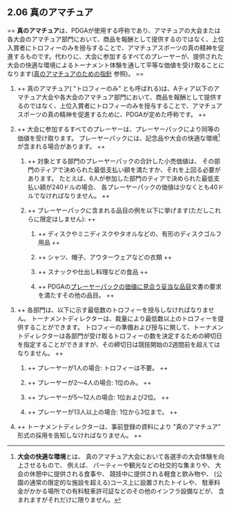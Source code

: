 ## 2.06 真のアマチュア

== **真のアマチュア**は、PDGAが使用する呼称であり、アマチュアの大会または各大会のアマチュア部門において、商品を報酬として提供するのではなく、上位入賞者にトロフィーのみを授与することで、アマチュアスポーツの真の精神を促進するものです。代わりに、大会に参加するすべてのプレーヤーが、提供された大会の快適な環境によるトーナメント体験を通して平等な価値を受け取ることになります([真のアマチュアのための指針](https://jpdga-shizuoka.github.io/ssa-round-ratings/libraries/trueamateur) 参照)。 ==

1. ++ 真のアマチュア( "トロフィーのみ" とも呼ばれる)は、Aティア以下のアマチュア大会や各大会のアマチュア部門において、商品を報酬として提供するのではなく、上位入賞者にトロフィーのみを授与することで、アマチュアスポーツの真の精神を促進するために、PDGAが定めた呼称です。 ++

1. ++ 大会に参加するすべてのプレーヤーは、プレーヤーパックにより同等の価値を受け取ります。
プレーヤーパックには、記念品や大会の快適な環境[^2.06.1]が含まれる場合があります。 ++

    1. ++ 対象とする部門のプレーヤーパックの合計した小売価値は、
    その部門のティアで決められた最低支払い額を満たすか、それを上回る必要があります。
    たとえば、6人が参加した部門のティアで決められた最低支払い額が240ドルの場合、
    各プレーヤーパックの価値は少なくとも40ドルでなければなりません。 ++

    1. ++ プレーヤーパックに含まれる品目の例を以下に挙げます(ただしこれらに限定はしません): ++

        1. ++ ディスクやミニディスクやタオルなどの、有形のディスクゴルフ用品 ++

        1. ++ シャツ、帽子、アウターウェアなどの衣類 ++

        1. ++ スナックや仕出し料理などの食品 ++

        1. ++ PDGAの[プレーヤーパックの価値に見合う妥当な品目](dgj/playerpack)文書の要求を満たすその他の品目。 ++

1. ++ 各部門は、以下に示す最低数のトロフィーを授与しなければなりません。
トーナメントディレクターは、裁量により最低数以上のトロフィーを提供することができます。
トロフィーの準備および授与に関して、トーナメントディレクターは各部門が受け取るトロフィーの数を決定するための締切日を指定することができますが、その締切日は競技開始の2週間前を超えてはなりません。 ++

	1. ++ プレーヤーが1人の場合: トロフィーは不要。 ++

	1. ++ プレーヤーが2～4人の場合: 1位のみ。 ++

	1. ++ プレーヤーが5～12人の場合: 1位および2位。 ++

	1. ++ プレーヤーが13人以上の場合: 1位から3位まで。 ++

1. ++ トーナメントディレクターは、事前登録の資料により "真のアマチュア" 形式の採用を告知しなければなりません。 ++


[^2.06.1]: **大会の快適な環境**とは、
真のアマチュア大会において各選手の大会体験を向上させるもので、
例えば、
パーティーや観光などの社交的な集まりや、
大会の休憩中に提供される食事や、
競技中に提供される軽食と飲み物や、
(公園の通常の限定的な施設を超える)コース上に設置されたトイレや、
駐車料金がかかる場所での有料駐車許可証などのその他のインフラ設備などが、
含まれますがそれだけに限りません。
